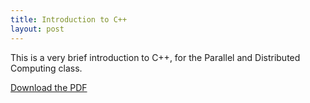 ```yaml
---
title: Introduction to C++
layout: post
---
```

This is a very brief introduction to C++, for the Parallel and Distributed Computing class.

[Download the PDF][1]

 [1]: http://plm.dia.uniroma3.it/milicchio/wp-content/uploads/2015/03/02-Programming-C-.pdf "Download the PDF"